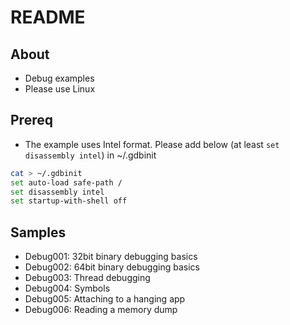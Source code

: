 # README

## About

* Debug examples
* Please use Linux

## Prereq

* The example uses Intel format. Please add below (at least `set disassembly intel`) in ~/.gdbinit

```sh
cat > ~/.gdbinit
set auto-load safe-path /
set disassembly intel
set startup-with-shell off
```

## Samples

* Debug001: 32bit binary debugging basics
* Debug002: 64bit binary debugging basics
* Debug003: Thread debugging
* Debug004: Symbols
* Debug005: Attaching to a hanging app
* Debug006: Reading a memory dump

